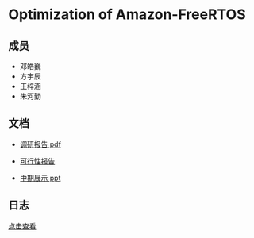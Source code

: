 # Optimization of Amazon-FreeRTOS

## 成员
* 邓皓巍
* 方宇辰
* 王梓涵
* 朱河勤

## 文档

* [调研报告 pdf](report-research/research-report.pdf) 

* [可行性报告](report-feasibility/README.md)

* [中期展示 ppt](report-midterm/optimize-amazon-freertos.pptx)

## 日志
[点击查看](log.md)
